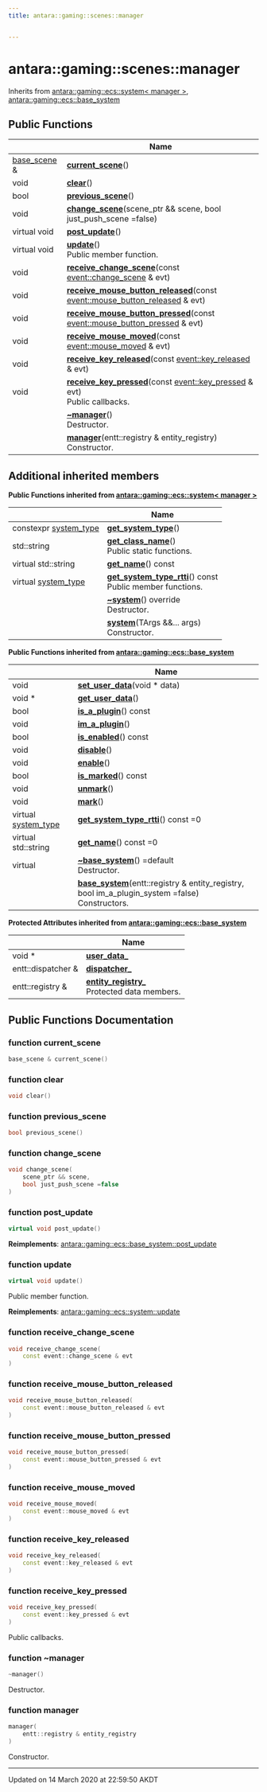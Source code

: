 ```yaml
---
title: antara::gaming::scenes::manager


---
```


# antara::gaming::scenes::manager








Inherits from [antara::gaming::ecs::system< manager >](Classes/classantara_1_1gaming_1_1ecs_1_1system.md), [antara::gaming::ecs::base_system](Classes/classantara_1_1gaming_1_1ecs_1_1base__system.md)







## Public Functions

|                | Name           |
| -------------- | -------------- |
| [base_scene](Classes/classantara_1_1gaming_1_1scenes_1_1base__scene.md) & | **[current_scene](Classes/classantara_1_1gaming_1_1scenes_1_1manager.md#function-current_scene)**()  |
| void | **[clear](Classes/classantara_1_1gaming_1_1scenes_1_1manager.md#function-clear)**()  |
| bool | **[previous_scene](Classes/classantara_1_1gaming_1_1scenes_1_1manager.md#function-previous_scene)**()  |
| void | **[change_scene](Classes/classantara_1_1gaming_1_1scenes_1_1manager.md#function-change_scene)**(scene_ptr && scene, bool just_push_scene =false)  |
| virtual void | **[post_update](Classes/classantara_1_1gaming_1_1scenes_1_1manager.md#function-post_update)**()  |
| virtual void | **[update](Classes/classantara_1_1gaming_1_1scenes_1_1manager.md#function-update)**() <br>Public member function.  |
| void | **[receive_change_scene](Classes/classantara_1_1gaming_1_1scenes_1_1manager.md#function-receive_change_scene)**(const [event::change_scene](Classes/structantara_1_1gaming_1_1event_1_1change__scene.md) & evt)  |
| void | **[receive_mouse_button_released](Classes/classantara_1_1gaming_1_1scenes_1_1manager.md#function-receive_mouse_button_released)**(const [event::mouse_button_released](Classes/structantara_1_1gaming_1_1event_1_1mouse__button__released.md) & evt)  |
| void | **[receive_mouse_button_pressed](Classes/classantara_1_1gaming_1_1scenes_1_1manager.md#function-receive_mouse_button_pressed)**(const [event::mouse_button_pressed](Classes/structantara_1_1gaming_1_1event_1_1mouse__button__pressed.md) & evt)  |
| void | **[receive_mouse_moved](Classes/classantara_1_1gaming_1_1scenes_1_1manager.md#function-receive_mouse_moved)**(const [event::mouse_moved](Classes/structantara_1_1gaming_1_1event_1_1mouse__moved.md) & evt)  |
| void | **[receive_key_released](Classes/classantara_1_1gaming_1_1scenes_1_1manager.md#function-receive_key_released)**(const [event::key_released](Classes/structantara_1_1gaming_1_1event_1_1key__released.md) & evt)  |
| void | **[receive_key_pressed](Classes/classantara_1_1gaming_1_1scenes_1_1manager.md#function-receive_key_pressed)**(const [event::key_pressed](Classes/structantara_1_1gaming_1_1event_1_1key__pressed.md) & evt) <br>Public callbacks.  |
|  | **[~manager](Classes/classantara_1_1gaming_1_1scenes_1_1manager.md#function-~manager)**() <br>Destructor.  |
|  | **[manager](Classes/classantara_1_1gaming_1_1scenes_1_1manager.md#function-manager)**(entt::registry & entity_registry) <br>Constructor.  |






## Additional inherited members






**Public Functions inherited from [antara::gaming::ecs::system< manager >](Classes/classantara_1_1gaming_1_1ecs_1_1system.md)**

|                | Name           |
| -------------- | -------------- |
| constexpr [system_type](Namespaces/namespaceantara_1_1gaming_1_1ecs.md#enum-system_type) | **[get_system_type](Classes/classantara_1_1gaming_1_1ecs_1_1system.md#function-get_system_type)**()  |
| std::string | **[get_class_name](Classes/classantara_1_1gaming_1_1ecs_1_1system.md#function-get_class_name)**() <br>Public static functions.  |
| virtual std::string | **[get_name](Classes/classantara_1_1gaming_1_1ecs_1_1system.md#function-get_name)**() const  |
| virtual [system_type](Namespaces/namespaceantara_1_1gaming_1_1ecs.md#enum-system_type) | **[get_system_type_rtti](Classes/classantara_1_1gaming_1_1ecs_1_1system.md#function-get_system_type_rtti)**() const <br>Public member functions.  |
|  | **[~system](Classes/classantara_1_1gaming_1_1ecs_1_1system.md#function-~system)**() override <br>Destructor.  |
|  | **[system](Classes/classantara_1_1gaming_1_1ecs_1_1system.md#function-system)**(TArgs &&... args) <br>Constructor.  |









**Public Functions inherited from [antara::gaming::ecs::base_system](Classes/classantara_1_1gaming_1_1ecs_1_1base__system.md)**

|                | Name           |
| -------------- | -------------- |
| void | **[set_user_data](Classes/classantara_1_1gaming_1_1ecs_1_1base__system.md#function-set_user_data)**(void * data)  |
| void * | **[get_user_data](Classes/classantara_1_1gaming_1_1ecs_1_1base__system.md#function-get_user_data)**()  |
| bool | **[is_a_plugin](Classes/classantara_1_1gaming_1_1ecs_1_1base__system.md#function-is_a_plugin)**() const  |
| void | **[im_a_plugin](Classes/classantara_1_1gaming_1_1ecs_1_1base__system.md#function-im_a_plugin)**()  |
| bool | **[is_enabled](Classes/classantara_1_1gaming_1_1ecs_1_1base__system.md#function-is_enabled)**() const  |
| void | **[disable](Classes/classantara_1_1gaming_1_1ecs_1_1base__system.md#function-disable)**()  |
| void | **[enable](Classes/classantara_1_1gaming_1_1ecs_1_1base__system.md#function-enable)**()  |
| bool | **[is_marked](Classes/classantara_1_1gaming_1_1ecs_1_1base__system.md#function-is_marked)**() const  |
| void | **[unmark](Classes/classantara_1_1gaming_1_1ecs_1_1base__system.md#function-unmark)**()  |
| void | **[mark](Classes/classantara_1_1gaming_1_1ecs_1_1base__system.md#function-mark)**()  |
| virtual [system_type](Namespaces/namespaceantara_1_1gaming_1_1ecs.md#enum-system_type) | **[get_system_type_rtti](Classes/classantara_1_1gaming_1_1ecs_1_1base__system.md#function-get_system_type_rtti)**() const =0  |
| virtual std::string | **[get_name](Classes/classantara_1_1gaming_1_1ecs_1_1base__system.md#function-get_name)**() const =0  |
| virtual  | **[~base_system](Classes/classantara_1_1gaming_1_1ecs_1_1base__system.md#function-~base_system)**() =default <br>Destructor.  |
|  | **[base_system](Classes/classantara_1_1gaming_1_1ecs_1_1base__system.md#function-base_system)**(entt::registry & entity_registry, bool im_a_plugin_system =false) <br>Constructors.  |



**Protected Attributes inherited from [antara::gaming::ecs::base_system](Classes/classantara_1_1gaming_1_1ecs_1_1base__system.md)**

|                | Name           |
| -------------- | -------------- |
| void * | **[user_data_](Classes/classantara_1_1gaming_1_1ecs_1_1base__system.md#variable-user_data_)**  |
| entt::dispatcher & | **[dispatcher_](Classes/classantara_1_1gaming_1_1ecs_1_1base__system.md#variable-dispatcher_)**  |
| entt::registry & | **[entity_registry_](Classes/classantara_1_1gaming_1_1ecs_1_1base__system.md#variable-entity_registry_)** <br>Protected data members.  |








## Public Functions Documentation

### function current_scene

```cpp
base_scene & current_scene()
```




























### function clear

```cpp
void clear()
```




























### function previous_scene

```cpp
bool previous_scene()
```




























### function change_scene

```cpp
void change_scene(
    scene_ptr && scene,
    bool just_push_scene =false
)
```




























### function post_update

```cpp
virtual void post_update()
```

























**Reimplements**: [antara::gaming::ecs::base_system::post_update](Classes/classantara_1_1gaming_1_1ecs_1_1base__system.md#function-post_update)




### function update

```cpp
virtual void update()
```

Public member function. 
























**Reimplements**: [antara::gaming::ecs::system::update](Classes/classantara_1_1gaming_1_1ecs_1_1system.md#function-update)




### function receive_change_scene

```cpp
void receive_change_scene(
    const event::change_scene & evt
)
```




























### function receive_mouse_button_released

```cpp
void receive_mouse_button_released(
    const event::mouse_button_released & evt
)
```




























### function receive_mouse_button_pressed

```cpp
void receive_mouse_button_pressed(
    const event::mouse_button_pressed & evt
)
```




























### function receive_mouse_moved

```cpp
void receive_mouse_moved(
    const event::mouse_moved & evt
)
```




























### function receive_key_released

```cpp
void receive_key_released(
    const event::key_released & evt
)
```




























### function receive_key_pressed

```cpp
void receive_key_pressed(
    const event::key_pressed & evt
)
```

Public callbacks. 



























### function ~manager

```cpp
~manager()
```

Destructor. 



























### function manager

```cpp
manager(
    entt::registry & entity_registry
)
```

Constructor. 

































-------------------------------

Updated on 14 March 2020 at 22:59:50 AKDT